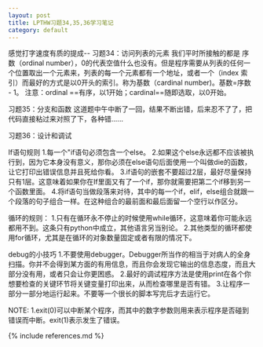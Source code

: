 ```yaml
---
layout: post
title: LPTHW习题34,35,36学习笔记
category: default
---
```


感觉打字速度有质的提成--
习题34：访问列表的元素
我们平时所接触的都是 序数（ordinal number），0的代表空值什么也没有。但是程序需要从列表的任何一个位置取出一个元素来，列表的每一个元素都有一个地址，或者一个（index 索引）而最好的方式是以0开头的索引。称为基数（cardinal number)。基数=序数 - 1。
注意：ordinal ==有序，以1开始；cardinal==随即选取，以0开始。

习题35：分支和函数
这道题中午中断了一回，结果不断出错，后来忍不了了，把代码直接粘过来对照了下，各种错......

习题36：设计和调试

If语句规则
1.每一个"if语句必须包含一个else。
2.如果这个else永远都不应该被执行到，因为它本身没有意义，那你必须在else语句后面使用一个叫做die的函数，让它打印出错误信息并且死给你看。
3.if语句的嵌套不要超过2层，最好尽量保持只有1层。这意味着如果你在If里面又有了一个if，那你就需要把第二个if移到另一个函数里面。
4.将if语句当做段落来对待，其中的每一个if，elif，else组合就跟一个段落的句子组合一样。在这种组合的最前面和最后面留一个空行以作区分。

循环的规则：
1.只有在循环永不停止的时候使用while循环，这意味着你可能永远都用不到。这条只有python中成立，其他语言另当别论。
2.其他类型的循环都使用for循环，尤其是在循环的对象数量固定或者有限的情况下。

debug的小技巧
1.不要使用debugger。Debugger所当作的相当于对病人的全身扫描。你并不会得到某方面的有用信息，而且你会发现它输出的信息态度，而且大部分没有用，或者只会让你更困惑。
2.最好的调试程序方法是使用print在各个你想要检查的关键环节将关键变量打印出来，从而检查哪里是否有错。
3.让程序一部分一部分地运行起来。不要等一个很长的脚本写完后才去运行它。

NOTE:
1.exit(0)可以中断某个程序，而其中的数字参数则用来表示程序是否碰到错误而中断。exit(1)表示发生了错误。


{% include references.md %}
